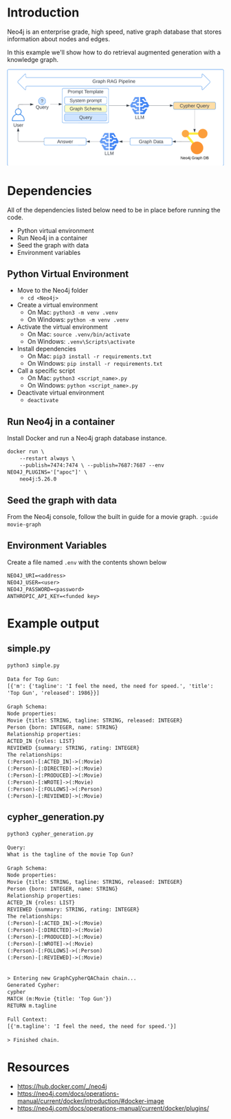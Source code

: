 # Introduction

Neo4j is an enterprise grade, high speed, native graph database that stores information about nodes and edges.

In this example we'll show how to do retrieval augmented generation with a knowledge graph.

 ![Graph RAG Pipeline](/images/graph-rag-pipeline.png?raw=true "Graph RAG Pipeline")

# Dependencies

All of the dependencies listed below need to be in place before running the code.

 - Python virtual environment
 - Run Neo4j in a container
 - Seed the graph with data
 - Environment variables

## Python Virtual Environment

 - Move to the Neo4j folder
   - `cd <Neo4j>`
 - Create a virtual environment
   - On Mac: `python3 -m venv .venv`
   - On Windows: `python -m venv .venv`
 - Activate the virtual environment
   - On Mac: `source .venv/bin/activate`
   - On Windows: `.venv\Scripts\activate`
 - Install dependencies
   - On Mac: `pip3 install -r requirements.txt`
   - On Windows: `pip install -r requirements.txt`
 - Call a specific script
   - On Mac: `python3 <script_name>.py`
   - On Windows: `python <script_name>.py`
 - Deactivate virtual environment
   - `deactivate`

## Run Neo4j in a container

Install Docker and run a Neo4j graph database instance.

```shell
docker run \         
    --restart always \                     
    --publish=7474:7474 \ --publish=7687:7687 --env NEO4J_PLUGINS='["apoc"]' \
    neo4j:5.26.0 
```

## Seed the graph with data

From the Neo4j console, follow the built in guide for a movie graph. `:guide movie-graph`

## Environment Variables

Create a file named `.env` with the contents shown below

```
NEO4J_URI=<address>
NEO4J_USER=<user>
NEO4J_PASSWORD=<password>
ANTHROPIC_API_KEY=<funded key>
```

# Example output

## simple.py

```text
python3 simple.py

Data for Top Gun:
[{'m': {'tagline': 'I feel the need, the need for speed.', 'title': 'Top Gun', 'released': 1986}}]

Graph Schema:
Node properties:
Movie {title: STRING, tagline: STRING, released: INTEGER}
Person {born: INTEGER, name: STRING}
Relationship properties:
ACTED_IN {roles: LIST}
REVIEWED {summary: STRING, rating: INTEGER}
The relationships:
(:Person)-[:ACTED_IN]->(:Movie)
(:Person)-[:DIRECTED]->(:Movie)
(:Person)-[:PRODUCED]->(:Movie)
(:Person)-[:WROTE]->(:Movie)
(:Person)-[:FOLLOWS]->(:Person)
(:Person)-[:REVIEWED]->(:Movie)
```

## cypher_generation.py

```
python3 cypher_generation.py

Query:
What is the tagline of the movie Top Gun?

Graph Schema:
Node properties:
Movie {title: STRING, tagline: STRING, released: INTEGER}
Person {born: INTEGER, name: STRING}
Relationship properties:
ACTED_IN {roles: LIST}
REVIEWED {summary: STRING, rating: INTEGER}
The relationships:
(:Person)-[:ACTED_IN]->(:Movie)
(:Person)-[:DIRECTED]->(:Movie)
(:Person)-[:PRODUCED]->(:Movie)
(:Person)-[:WROTE]->(:Movie)
(:Person)-[:FOLLOWS]->(:Person)
(:Person)-[:REVIEWED]->(:Movie)


> Entering new GraphCypherQAChain chain...
Generated Cypher:
cypher
MATCH (m:Movie {title: 'Top Gun'})
RETURN m.tagline

Full Context:
[{'m.tagline': 'I feel the need, the need for speed.'}]

> Finished chain.
```

# Resources

- https://hub.docker.com/_/neo4j
- https://neo4j.com/docs/operations-manual/current/docker/introduction/#docker-image
- https://neo4j.com/docs/operations-manual/current/docker/plugins/